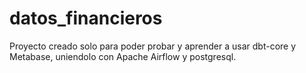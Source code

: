 # datos_financieros
Proyecto creado solo para poder probar y aprender a usar dbt-core y Metabase, uniendolo con Apache Airflow y postgresql.
